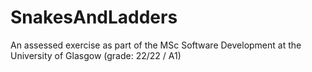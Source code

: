 # SnakesAndLadders
An assessed exercise as part of the MSc Software Development at the University of Glasgow (grade: 22/22 / A1) 
